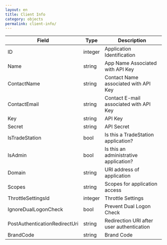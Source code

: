 ```yaml
---
layout: en
title: Client Info
category: objects
permalink: client-info/
---
```


| Field | Type | Description |
| ----- | ---- | ----------- |
| ID | integer | Application Identification |
| Name | string | App Name Associated with API Key |
| ContactName | string | Contact Name associated with API Key |
| ContactEmail | string | Contact E-mail associated with API Key |
| Key | string | API Key |
| Secret | string | API Secret |
| IsTradeStation | bool | Is this a TradeStation application? |
| IsAdmin | bool | Is this an administrative application? |
| Domain | string | URI address of application |
| Scopes | string | Scopes for application access |
| ThrottleSettingsId | integer | Throttle Settings |
| IgnoreDualLogonCheck | bool | Prevent Dual Logon Check |
| PostAuthenticationRedirectUri | string | Redirection URI after user authentication |
| BrandCode | string | Brand Code |
